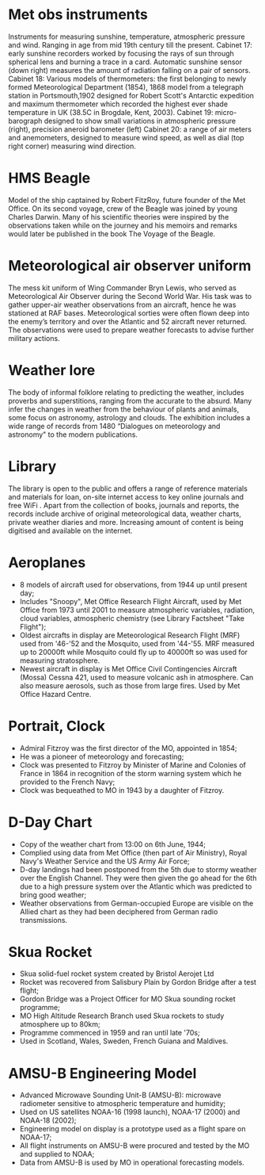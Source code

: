 # Met obs instruments

Instruments for measuring sunshine, temperature, atmospheric pressure and wind.
Ranging in age from mid 19th century till the present.
Cabinet 17: early sunshine recorders worked by focusing the rays of sun through spherical lens and burning a trace in a card. Automatic sunshine sensor (down right) measures the amount of radiation falling on a pair of sensors.
Cabinet 18: Various models of thermometers: the first belonging to newly formed Meteorological Department (1854), 1868 model from a telegraph station in Portsmouth,1902 designed for Robert Scott's Antarctic expedition and maximum thermometer which recorded the highest ever shade temperature in UK (38.5C in Brogdale, Kent, 2003).
Cabinet 19: micro-barograph designed to show small variations in atmospheric pressure (right), precision aneroid barometer (left)
Cabinet 20: a range of air meters and anemometers, designed to measure wind speed, as well as dial (top right corner) measuring wind direction.

# HMS Beagle

Model of the ship captained by Robert FitzRoy, future founder of the Met Office. On its second voyage, crew of the Beagle was joined by young Charles Darwin. Many of his scientific theories were inspired by the observations taken while on the journey and his memoirs and remarks would later be published in the book The Voyage of the Beagle.

# Meteorological air observer uniform

The mess kit uniform of Wing Commander Bryn Lewis, who served as Meteorological Air Observer during the Second World War. His task was to gather upper-air weather observations from an aircraft, hence he was stationed at RAF bases. Meteorological sorties were often flown deep into the enemy’s territory and over the Atlantic and 52 aircraft never returned. The observations were used to prepare weather forecasts to advise further military actions.

# Weather lore

The body of informal folklore relating to predicting the weather, includes proverbs and superstitions, ranging from the accurate to the absurd. Many infer the changes in weather from the behaviour of plants and animals, some focus on astronomy, astrology and clouds. The exhibition includes a wide range of records from 1480 “Dialogues on meteorology and astronomy" to the modern publications.

# Library

The library is open to the public and offers a range of reference materials and materials for loan, on-site internet access to key online journals and free WiFi . Apart from the collection of books, journals and reports, the records include archive of original meteorological data, weather charts, private weather diaries and more. Increasing amount of content is being digitised and available on the internet.

# Aeroplanes

* 8 models of aircraft used for observations, from 1944 up until present day;
* Includes "Snoopy", Met Office Research Flight Aircraft, used by Met Office from 1973 until 2001 to measure atmospheric variables, radiation, cloud variables, atmospheric chemistry (see Library Factsheet "Take Flight");
* Oldest aircrafts in display are Meteorological Research Flight (MRF) used from '46-'52 and the Mosquito, used from '44-'55. MRF measured up to 20000ft while Mosquito could fly up to 40000ft so was used for measuring stratosphere.
* Newest aircraft in display is Met Office Civil Contingencies Aircraft (Mossa) Cessna 421, used to measure volcanic ash in atmosphere. Can also measure aerosols, such as those from large fires. Used by Met Office Hazard Centre.

# Portrait, Clock

* Admiral Fitzroy was the first director of the MO, appointed in 1854;
* He was a pioneer of meteorology and forecasting;
* Clock was presented to Fitzroy by Minister of Marine and Colonies of France in 1864 in recognition of the storm warning system which he provided to the French Navy;
* Clock was bequeathed to MO in 1943 by a daughter of Fitzroy.

# D-Day Chart

* Copy of the weather chart from 13:00 on 6th June, 1944;
* Complied using data from Met Office (then part of Air Ministry), Royal Navy's Weather Service and the US Army Air Force;
* D-day landings had been postponed from the 5th due to stormy weather over the English Channel. They were then given the go ahead for the 6th due to a high pressure system over the Atlantic which was predicted to bring good weather;
* Weather observations from German-occupied Europe are visible on the Allied chart as they had been deciphered from German radio transmissions.

# Skua Rocket

* Skua solid-fuel rocket system created by Bristol Aerojet Ltd
* Rocket was recovered from Salisbury Plain by Gordon Bridge after a test flight;
* Gordon Bridge was a Project Officer for MO Skua sounding rocket programme;
* MO High Altitude Research Branch used Skua rockets to study atmosphere up to 80km;
* Programme commenced in 1959 and ran until late '70s;
* Used in Scotland, Wales, Sweden, French Guiana and Maldives.

# AMSU-B Engineering Model

* Advanced Microwave Sounding Unit-B (AMSU-B): microwave radiometer sensitive to atmospheric temperature and humidity;
* Used on US satellites NOAA-16 (1998 launch), NOAA-17 (2000) and NOAA-18 (2002);
* Engineering model on display is a prototype used as a flight spare on NOAA-17;
* All flight instruments on AMSU-B were procured and tested by the MO and supplied to NOAA;
* Data from AMSU-B is used by MO in operational forecasting models.
